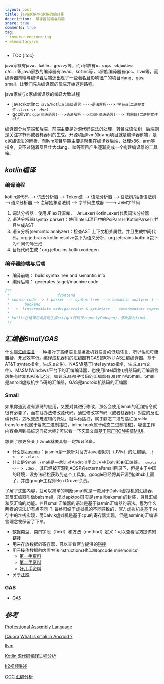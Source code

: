 ```yaml
---
layout: post
title: java家族与c家族的编译器
description:  编译器前端与后端
share: true
comments: true
tag:
- inverse-engineering
- elementary/vm
---
```

* TOC
{:toc}

java家族有java、kotlin、groovy等，而c家族有c、cpp、objective c/c++等,java家族的编译器有javac、kotlinc等，c家族编译器有gcc、llvm等，而编译器前端与编译器后端还出现了一些著名且影响很广的项目clang、gas、smali，让我们先从编译器的前端开始这趟路程。

java家族与c家族编译器的编译大致过程

- javac/kotlinc: `java/kotlin(高级语言)--->语法解析---> 字节码(二进制文件.class or .dex)`
- gcc/llvm: `cpp(高级语言)--->语法解析--->汇编(低级语言)---> 机器码(二进制文件elf)`

编译器分为前端和后端，前端主要是对源代码语法的处理，转换成语法树，后端则是关注字节码或者机器码的生成。开源项目llvm的clang项目就是编译器前端，是c家族语法的解析，而llvm项目早期主要是聚集在编译器后端，处理x86、arm等指令，只不过随着项目壮大clang、lld等项目产生逐渐变成一个构建编译器的工具箱。

## *kotlin编译*

### 编译流程

kotlin源代码 --> 词法分析器 --> Token流 --> 语法分析器 --> 语法树/抽象语法树 -->语义分析器 --> 注解抽象语法树 --> 字节码生成器 ---> JVM字节码

1. 词法分析器：使用JFlex开源库，_JetLexer(KotlinLexer)代表词法分析器
2. 语法分析器(syntax parser)：使用InteliJ项目中的PsiParser(KotlinParser),并且生成AST
3. 语义分析(semantic analyzer)：检查AST 上下文相关属性，并且生成中间代码。org.jetbrains.kotlin.resolve包下为语义分析，org.jetbrains.kotlin.ir包下为中间代码生成
4. 目标代码生成：org.jetbrains.kotlin.codegen

### 编译器前端与后端

- 编译前端： build syntax tree and semantic info
- 编译后端： generates target/machine code

```kotlin
/**
 *                      frontend
 * source code --> [ parser  -- syntax tree ---> semantic analyzer ] -- syntax tree + semantic info -->
 *       backend
 * -->  [intermediate code:generator & optimizer -- intermediate representation --> machine code:generator & optimizer ] -- target/machine code-->
 *
 * kotlin在编译后端自动生成set/get代码(PropertyCodegen)，修改类为final
 */
```

## *汇编器Smali/GAS*

什么是[汇编语言](https://en.wikipedia.org/wiki/Assembly_language) : 一种相对于高级语言最接近机器语言的低级语言，所以性能毋庸置疑，开发效率低。编译成机器码的汇编器有GAS(即GNU AS汇编编译器，基于AT&T syntax指令，生成.s文件)、NASM(基于Intel syntax指令，生成.asm文件)、MASM(Windows平台下的汇编编译器，也使用Intel风格),机器码的汇编语言风格有Intel和AT&T之分，编译成Java字节码的汇编器有Jasmin和Smali。Smali是anroid虚拟机字节码的汇编器，GAS是android机器码的汇编器

### Smali

如果你遇到没有源码的应用，又要对其进行修改，那么会使用Smali的汇编指令就很有必要了，而在没办法修改源代码，通过修改字节码（或者机器码）对应的反汇编代码，去改变应用逻辑的做法，就叫做插桩，属于静态二进制插桩(gralde transform也属于静态二进制插桩，inline hook属于动态二进制插桩)。哪些工作内容会用到插桩这门技术呢? 可以看一下这篇文章[基于原厂ROM移植MIUI](http://www.miui.com/thread-409543-1-1.html)。

想要了解更多关于Smali就要具有一定知识储备。

- 什么是[Jasmin](http://jasmin.sourceforge.net/about.html) ：jasmin是一款针对官方Java虚拟机（JVM）的汇编器。``.j <---> .class``
- 什么是[Smali](https://github.com/JesusFreke/smali/wiki) : smali是一款针对Android平台JVM(Dalvik)的汇编器。 ``.smali <---> .dex`` 。其已经被开源到AOSP的external/smali目录下，但是由于中国的环境，没办法轻松获取到这个工具集，google已经将其开源到github上面了，并由google工程师Ben Gruver负责。

了解了这些内容，就可以简单的判断smali就是一款用于Dalvik虚拟机的汇编器，其反汇编器叫做baksmali，所以apktool其实是smali/baksmali的封装，兼具汇编和反汇编的功能。并且smali汇编器的语法是基于jasmin汇编器的语法。那为什么两者的语法却有点不同 ？ 最终归结于虚拟机的不同导致的，官方虚拟机是基于内存中的堆栈实现，而Dalvik虚拟机是基于cpu的寄存器实现，但是jasmin的汇编语言理念被保留了下来。

- 数据类型、类的字段（field）和方法（method）定义：可以查看官方提供的[链接](https://github.com/JesusFreke/smali/wiki/TypesMethodsAndFields)
- 用来存放数据的寄存器，可以查看官方提供的[链接](https://github.com/JesusFreke/smali/wiki/Registers)
- 用于操作数据的内置方法instructions(也叫做opcode mnemonics)
    - [第一手资料](https://source.android.com/devices/tech/dalvik/dalvik-bytecode)
    - [第二手资料](http://pallergabor.uw.hu/androidblog/dalvik_opcodes.html)
    - [好几手资料](http://www.jianshu.com/p/80d22f66e042)
- 关于[注释](http://blog.csdn.net/junjunyanyan/article/details/45726775)

### GAS

- [GAS](https://tldp.org/HOWTO/Assembly-HOWTO/gas.html)

## *参考*

[Professional Assembly Language](http://blog.hit.edu.cn/jsx/upload/AT%EF%BC%86TAssemblyLanguage.pdf)

[[Quora]What is smali in Android ? ](https://www.quora.com/What-is-smali-in-Android)

[llvm](https://llvm.org/)

[Kotlin 源代码编译过程分析](https://developer.aliyun.com/article/662337)

[k2视频讲述](https://blog.jetbrains.com/zh-hans/kotlin/2021/10/the-road-to-the-k2-compiler/)

[GCC 汇编分析](http://blog.ccyg.studio/article/6afa7afe-3312-4bc9-99aa-af1256e5db5b/#hello-world)
